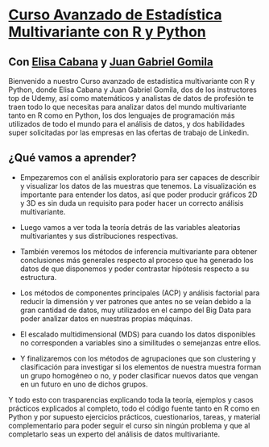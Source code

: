 # [Curso Avanzado de Estadística Multivariante con R y Python](https://www.udemy.com/course/estadistica-multivariante/?couponCode=98D12F7281186CB91904)
## Con [Elisa Cabana](https://www.udemy.com/user/elisa-cabana-garceran-del-vall/) y [Juan Gabriel Gomila](https://www.udemy.com/user/juangabriel2)


Bienvenido a nuestro Curso avanzado de estadística multivariante con R y Python, donde Elisa Cabana y Juan Gabriel Gomila, dos de los instructores top de Udemy, así como matemáticos y analistas de datos de profesión te traen todo lo que necesitas para analizar datos del mundo multivariante tanto en R como en Python, los dos lenguajes de programación más utilizados de todo el mundo para el análisis de datos, y dos habilidades super solicitadas por las empresas en las ofertas de trabajo de Linkedin.


## ¿Qué vamos a aprender?

* Empezaremos con el análisis exploratorio para ser capaces de describir y visualizar los datos de las muestras que tenemos. La visualización es importante para entender los datos, así que poder producir gráficos 2D y 3D es sin duda un requisito para poder hacer un correcto análisis multivariante.

* Luego vamos a ver toda la teoría detrás de las variables aleatorias multivariantes y sus distribuciones respectivas.

* También veremos los métodos de inferencia multivariante para obtener conclusiones más generales respecto al proceso que ha generado los datos de que disponemos y poder contrastar hipótesis respecto a su estructura.

* Los métodos de componentes principales (ACP) y análisis factorial para reducir la dimensión y ver patrones que antes no se veían debido a la gran cantidad de datos, muy utilizados en el campo del Big Data para poder analizar datos en nuestras propias máquinas.

* El escalado multidimensional (MDS) para cuando los datos disponibles no corresponden a variables sino a similitudes o semejanzas entre ellos.

* Y finalizaremos con los métodos de agrupaciones que son clustering y clasificación para investigar si los elementos de nuestra muestra forman un grupo homogéneo o no, y poder clasificar nuevos datos que vengan en un futuro en uno de dichos grupos.

Y todo esto con trasparencias explicando toda la teoría, ejemplos y casos prácticos explicados al completo, todo el código fuente tanto en R como en Python y por supuesto ejercicios prácticos, cuestionarios, tareas, y material complementario para poder seguir el curso sin ningún problema y que al completarlo seas un experto del análisis de datos multivariante.
